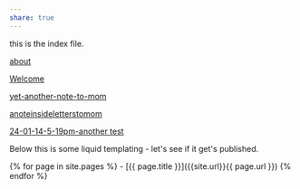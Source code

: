 ```yaml
---
share: true
---
```



this is the index file.

[about](./about.md)

[Welcome](./Welcome.md)

[yet-another-note-to-mom](./LettersToMom/yet-another-note-to-mom.md)

[anoteinsideletterstomom](./LettersToMom/anoteinsideletterstomom.md)


[24-01-14-5-19pm-another test](./LettersToMom/24-01-14-5-19pm-another%20test.md)



Below this is some liquid templating - let's see if it get's published.



{% for page in site.pages %}
	- [{{ page.title }}]({{site.url}}{{ page.url }})
{% endfor %}    
